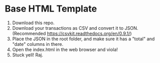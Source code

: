 # Base HTML Template

1. Download this repo.
2. Download your transactions as CSV and convert it to JSON. (Recommended https://csvkit.readthedocs.org/en/0.9.1/)
3. Place the JSON in the root folder, and make sure it has a "total" and "date" columns in there.
4. Open the index.html in the web browser and viola!
5. Stuck yell! Raj.